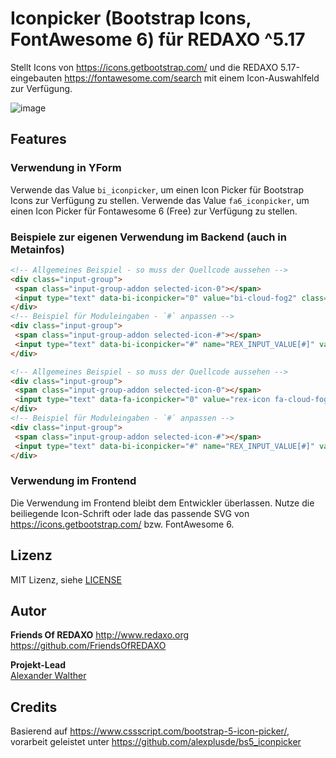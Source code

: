 # Iconpicker (Bootstrap Icons, FontAwesome 6) für REDAXO ^5.17

Stellt Icons von <https://icons.getbootstrap.com/> und die REDAXO 5.17-eingebauten <https://fontawesome.com/search> mit einem Icon-Auswahlfeld zur Verfügung.

![image](https://github.com/FriendsOfREDAXO/iconpicker/assets/3855487/c8360b9f-0a77-48e7-a7e9-02756c9fb9a4)

## Features

### Verwendung in YForm

Verwende das Value `bi_iconpicker`, um einen Icon Picker für Bootstrap Icons zur Verfügung zu stellen.
Verwende das Value `fa6_iconpicker`, um einen Icon Picker für Fontawesome 6 (Free) zur Verfügung zu stellen.

### Beispiele zur eigenen Verwendung im Backend (auch in Metainfos)

```html
<!-- Allgemeines Beispiel - so muss der Quellcode aussehen -->
<div class="input-group">
 <span class="input-group-addon selected-icon-0"></span>
 <input type="text" data-bi-iconpicker="0" value="bi-cloud-fog2" class="form-control bi-iconpicker" />
</div>
<!-- Beispiel für Moduleingaben - `#` anpassen -->
<div class="input-group">
 <span class="input-group-addon selected-icon-#"></span>
 <input type="text" data-bi-iconpicker="#" name="REX_INPUT_VALUE[#]" value="REX_VALUE[#]" class="form-control bi-iconpicker" />
</div>
```
```html
<!-- Allgemeines Beispiel - so muss der Quellcode aussehen -->
<div class="input-group">
 <span class="input-group-addon selected-icon-0"></span>
 <input type="text" data-fa-iconpicker="0" value="rex-icon fa-cloud-fog2" class="form-control fa6-iconpicker" />
</div>
<!-- Beispiel für Moduleingaben - `#` anpassen -->
<div class="input-group">
 <span class="input-group-addon selected-icon-#"></span>
 <input type="text" data-bi-iconpicker="#" name="REX_INPUT_VALUE[#]" value="REX_VALUE[#]" class="form-control fa6-iconpicker" />
</div>
```

### Verwendung im Frontend

Die Verwendung im Frontend bleibt dem Entwickler überlassen. Nutze die beiliegende Icon-Schrift oder lade das passende SVG von <https://icons.getbootstrap.com/> bzw. FontAwesome 6.

## Lizenz

MIT Lizenz, siehe [LICENSE](https://github.com/friendsofredaxo/iconpicker/blob/master/LICENSE)  

## Autor

**Friends Of REDAXO**
http://www.redaxo.org
https://github.com/FriendsOfREDAXO


**Projekt-Lead**  
[Alexander Walther](https://github.com/alexplusde)

## Credits

Basierend auf <https://www.cssscript.com/bootstrap-5-icon-picker/>, vorarbeit geleistet unter <https://github.com/alexplusde/bs5_iconpicker>
